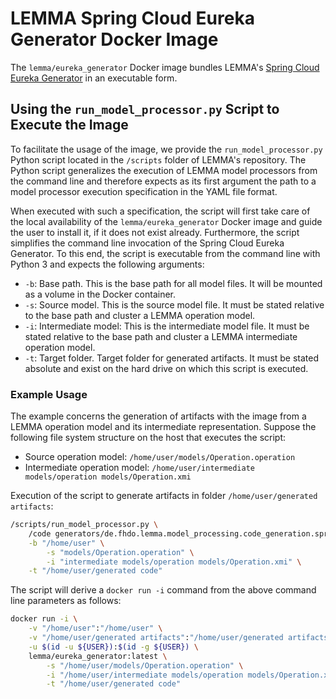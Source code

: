 # LEMMA Spring Cloud Eureka Generator Docker Image
The `lemma/eureka_generator` Docker image bundles LEMMA's
[Spring Cloud Eureka Generator](https://github.com/SeelabFhdo/lemma/tree/main/code%20generators/de.fhdo.lemma.model_processing.code_generation.springcloud.eureka)
in an executable form.

## Using the `run_model_processor.py` Script to Execute the Image
To facilitate the usage of the image, we provide the `run_model_processor.py`
Python script located in the `/scripts` folder of LEMMA's repository. The Python
script generalizes the execution of LEMMA model processors from the command line
and therefore expects as its first argument the path to a model processor
execution specification in the YAML file format.

When executed with such a specification, the script will first take care of the
local availability of the `lemma/eureka_generator` Docker image and guide the
user to install it, if it does not exist already. Furthermore, the script
simplifies the command line invocation of the Spring Cloud Eureka Generator. To
this end, the script is executable from the command line with Python 3 and
expects the following arguments:
- `-b`: Base path. This is the base path for all model files. It will be mounted
        as a volume in the Docker container.
- `-s`: Source model. This is the source model file. It must be stated relative
        to the base path and cluster a LEMMA operation model.
- `-i`: Intermediate model: This is the intermediate model file. It must be
        stated relative to the base path and cluster a LEMMA intermediate
        operation model.
- `-t`: Target folder. Target folder for generated artifacts. It must be stated
        absolute and exist on the hard drive on which this script is executed.

### Example Usage
The example concerns the generation of artifacts with the image from a LEMMA
operation model and its intermediate representation. Suppose the following file
system structure on the host that executes the script:
- Source operation model: `/home/user/models/Operation.operation`
- Intermediate operation model:
    `/home/user/intermediate models/operation models/Operation.xmi`

Execution of the script to generate artifacts in folder
`/home/user/generated artifacts`:
```bash
/scripts/run_model_processor.py \
    /code generators/de.fhdo.lemma.model_processing.code_generation.springcloud.eureka/docker/execution.yaml \
    -b "/home/user" \
        -s "models/Operation.operation" \
        -i "intermediate models/operation models/Operation.xmi" \
    -t "/home/user/generated code"
```

The script will derive a `docker run -i` command from the above command line
parameters as follows:
```bash
docker run -i \
    -v "/home/user":"/home/user" \
    -v "/home/user/generated artifacts":"/home/user/generated artifacts" \
    -u $(id -u ${USER}):$(id -g ${USER}) \
    lemma/eureka_generator:latest \
        -s "/home/user/models/Operation.operation" \
        -i "/home/user/intermediate models/operation models/Operation.xmi" \
        -t "/home/user/generated code"
```